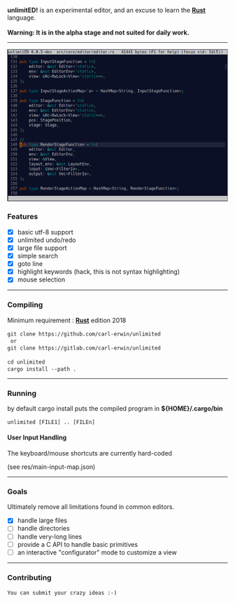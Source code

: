 **unlimitED!** is an experimental editor, and an excuse to learn the [**Rust**](https://www.rust-lang.org) language.<br/>
<br/>
**Warning: It is in the alpha stage and not suited for daily work.**

---

![Alt text](/res/img/unlimited-screenshot.png "screenshot")

### Features

- [x] basic utf-8 support
- [x] unlimited undo/redo
- [x] large file support
- [x] simple search
- [x] goto line
- [x] highlight keywords (hack, this is not syntax highlighting)
- [x] mouse selection

---

### Compiling

Minimum requirement : [**Rust**](https://www.rust-lang.org) edition 2018

```
git clone https://github.com/carl-erwin/unlimited
 or
git clone https://gitlab.com/carl-erwin/unlimited

cd unlimited
cargo install --path .
```

---

### Running

by default cargo install puts the compiled program in **${HOME}/.cargo/bin**
```
unlimited [FILE1] .. [FILEn]
```

#### User Input Handling

  The keyboard/mouse shortcuts are currently hard-coded

  (see res/main-input-map.json)

---

### Goals

Ultimately remove all limitations found in common editors.

 - [x] handle large files
 - [ ] handle directories
 - [ ] handle very-long lines
 - [ ] provide a C API to handle basic primitives
 - [ ] an interactive "configurator" mode to customize a view

---

### Contributing

    You can submit your crazy ideas :-)
